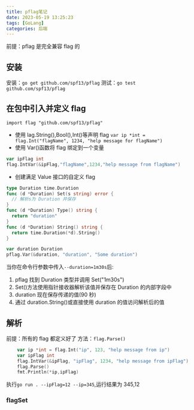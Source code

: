 ```yaml
---
title: pflag笔记
date: 2023-05-19 13:25:23
tags: [GoLang]
categories: 后端
---
```


前提：pflag 是完全兼容 flag 的

## 安装

安装：`go get github.com/spf13/pflag`
测试：`go test github.com/spf13/pflag`

## 在包中引入并定义 flag

`import flag "github.com/spf13/pflag"`

- 使用 lag.String(),Bool(),Int()等声明 flag
  `var ip *int = flag.Int("flagName", 1234, "help message for flagName")`
- 使用 Var()函数将 flag 绑定到一个变量

```go
var ipFlag int
flag.IntVar(&ipFlag,"flagName",1234,"help message from flagName")
```

- 创建满足 Value 接口的自定义 flag

```go
type Duration time.Duration
func (d *Duration) Set(s string) error {
  // 解析s为 Duration 并保存
}
func (d *Duration) Type() string {
  return "duration"
}
func (d *Duration) String() string {
  return time.Duration(*d).String()
}

var duration Duration
pflag.Var(&duration, "duration", "Some duration")
```

当你在命令行参数中传入`--duration=1m30s`后:

1. pflag 找到 Duration 类型并调用 Set("1m30s")
2. Set()方法使用指针接收器解析该值并保存在 Duration 的内部字段中
3. duration 现在保存传递的值(90 秒)
4. 通过 duration.String()或直接使用 duration 的值访问解析后的值

## 解析

前提：所有的 flag 都定义好了
方法：`flag.Parse()`

```go
	var ip *int = flag.Int("ip", 123, "help message from ip")
	var ipFlag int
	flag.IntVar(&ipFlag, "ipFlag", 1234, "help message from ipFlag")
	flag.Parse()
	fmt.Println(*ip,ipFlag)
```

执行`go run . --ipFlag=12 --ip=345`,运行结果为 345,12

### flagSet
